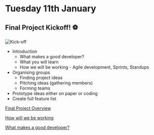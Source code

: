 # Tuesday 11th January

## Final Project Kickoff! ⚽

![Kick-off](https://media.giphy.com/media/nP9QvzLFF4eYWDcJQg/giphy-downsized-large.gif)

+ Introduction
  + What makes a good developer?
  + What you will learn
  + How we will be working - Agile development, Sprints, Standups
+ Organising groups
  + Finding project ideas
  + Pitching ideas (gathering members)
  + Forming teams
+ Prototype ideas either on paper or coding
+ Create full feature list

[Final Project Overview](https://docs.google.com/document/d/1ihU1kfWLNLp_3myWbfnjO7eaABVuu6xUdBLnjc0g7W8/edit?usp=sharing)

[How will we be working](./11%20January%20Notes%20-%20How%20we%20will%20be%20working.md)

[What makes a good developer?](./11%20January%20Notes%20-%20What%20makes%20a%20good%20developer.md)